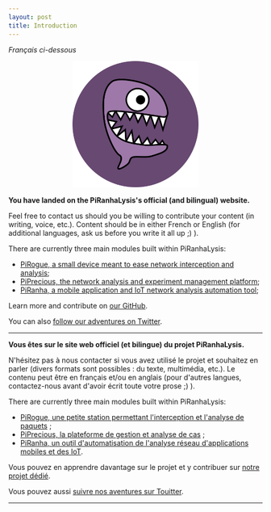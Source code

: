 ```yaml
---
layout: post
title: Introduction
---
```

*Français ci-dessous*

<p align="center">
  <img src="https://github.com/PiRanhaLysis/piranhalysis.github.io/blob/master/public/logo.png" width="250px" height="250px"/></p>

**You have landed on the PiRanhaLysis's official (and bilingual) website.**

Feel free to contact us should you be willing to contribute your content (in writing, voice, etc.). Content should be in either French or English (for additional languages, ask us before you write it all up ;) ).

There are currently three main modules built within PiRanhaLysis:

* [PiRogue, a small device meant to ease network interception and analysis](https://github.com/PiRanhaLysis/PiRogue);
* [PiPrecious, the network analysis and experiment management platform](https://github.com/PiRanhaLysis/PiPrecious);
* [PiRanha, a mobile application and IoT network analysis automation tool](https://github.com/PiRanhaLysis/PiRanha);

Learn more and contribute on [our GitHub](https://github.com/PiRanhaLysis).

You can also [follow our adventures on Twitter](https://twitter.com/PiRanhaLysis).

-----

**Vous êtes sur le site web officiel (et bilingue) du projet PiRanhaLysis.**

N'hésitez pas à nous contacter si vous avez utilisé le projet et souhaitez en parler (divers formats sont possibles : du texte, multimédia, etc.). Le contenu peut être en français et/ou en anglais (pour d'autres langues, contactez-nous avant d'avoir écrit toute votre prose ;) ).

There are currently three main modules built within PiRanhaLysis:

* [PiRogue, une petite station permettant l'interception et l'analyse de paquets](https://github.com/PiRanhaLysis/PiRogue) ;
* [PiPrecious, la plateforme de gestion et analyse de cas](https://github.com/PiRanhaLysis/PiPrecious) ;
* [PiRanha, un outil d'automatisation de l'analyse réseau d'applications mobiles et des IoT](https://github.com/PiRanhaLysis/PiRanha).

Vous pouvez en apprendre davantage sur le projet et y contribuer sur [notre projet dédié](https://github.com/PiRanhaLysis).

Vous pouvez aussi [suivre nos aventures sur Touitter](https://twitter.com/PiRanhaLysis).

-----
